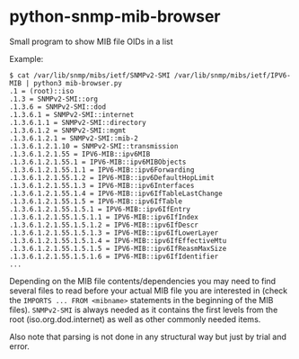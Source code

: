# python-snmp-mib-browser
Small program to show MIB file OIDs in a list

Example:

```
$ cat /var/lib/snmp/mibs/ietf/SNMPv2-SMI /var/lib/snmp/mibs/ietf/IPV6-MIB | python3 mib-browser.py
.1 = (root)::iso
.1.3 = SNMPv2-SMI::org
.1.3.6 = SNMPv2-SMI::dod
.1.3.6.1 = SNMPv2-SMI::internet
.1.3.6.1.1 = SNMPv2-SMI::directory
.1.3.6.1.2 = SNMPv2-SMI::mgmt
.1.3.6.1.2.1 = SNMPv2-SMI::mib-2
.1.3.6.1.2.1.10 = SNMPv2-SMI::transmission
.1.3.6.1.2.1.55 = IPV6-MIB::ipv6MIB
.1.3.6.1.2.1.55.1 = IPV6-MIB::ipv6MIBObjects
.1.3.6.1.2.1.55.1.1 = IPV6-MIB::ipv6Forwarding
.1.3.6.1.2.1.55.1.2 = IPV6-MIB::ipv6DefaultHopLimit
.1.3.6.1.2.1.55.1.3 = IPV6-MIB::ipv6Interfaces
.1.3.6.1.2.1.55.1.4 = IPV6-MIB::ipv6IfTableLastChange
.1.3.6.1.2.1.55.1.5 = IPV6-MIB::ipv6IfTable
.1.3.6.1.2.1.55.1.5.1 = IPV6-MIB::ipv6IfEntry
.1.3.6.1.2.1.55.1.5.1.1 = IPV6-MIB::ipv6IfIndex
.1.3.6.1.2.1.55.1.5.1.2 = IPV6-MIB::ipv6IfDescr
.1.3.6.1.2.1.55.1.5.1.3 = IPV6-MIB::ipv6IfLowerLayer
.1.3.6.1.2.1.55.1.5.1.4 = IPV6-MIB::ipv6IfEffectiveMtu
.1.3.6.1.2.1.55.1.5.1.5 = IPV6-MIB::ipv6IfReasmMaxSize
.1.3.6.1.2.1.55.1.5.1.6 = IPV6-MIB::ipv6IfIdentifier
...
```

Depending on the MIB file contents/dependencies you may need to find several files to read before
your actual MIB file you are interested in (check the `IMPORTS ... FROM <mibname>` statements
in the beginning of the MIB files). `SNMPv2-SMI` is always needed as it contains the first
levels from the root (iso.org.dod.internet) as well as other commonly needed items.

Also note that parsing is not done in any structural way but just by trial and error.
